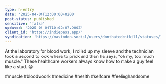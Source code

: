 ```yaml
---
type: h-entry
date: '2025-04-04T12:00:00+0200'
post-status: published
sensitive: 'false'
updated: '2025-04-04T10:02:07.900Z'
client_id: 'https://indiepass.app/'
syndication: 'https://mastodon.social/users/donthatedontkill/statuses/114279115468387097'
---
```

At the laboratory for blood work, I rolled up my sleeve and the technician took a second to look where to prick and then he says, "oh my, too much muscle." These healthcare workers always know how to make a guy feel like a stud. 😁

#muscle #bloodwoork #medicine #health #selfcare #feelinghandsome
